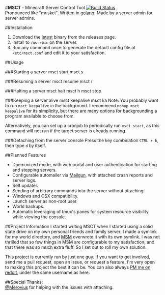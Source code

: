 #**MSCT** - Minecraft Server Control Tool [![Build Status](https://travis-ci.org/nathanpaulyoung/msct.svg?branch=master)](https://travis-ci.org/nathanpaulyoung/msct)  
Pronounced like "musket". Written in [golang](http://golang.org). Made by a server admin for server admins.

##Installation
1. Download the [latest](https://github.com/nathanpaulyoung/msct/releases/latest) binary from the releases page.
2. Install to `/usr/bin` on the server.
3. Run any command once to generate the default config file at `/etc/msct.conf` and edit it to your satisfaction.

##Usage

###Starting a server
    msct start <servername>
    msct s <servername>

###Resuming a server
    msct resume <servername>
    msct r <servername>

###Halting a server
    msct halt <servername>
    msct h <servername>
    msct stop <servername>

###Keeping a server alive
    msct keepalive <servername>
    msct ka <servername>
Note: You probably want to run `msct keepalive` in the background. I recommend `nohup msct keepalive` for its simplicity, but there are many options for backgrounding a program available to choose from.

Alternatively, you can set up a cronjob to periodically run `msct start`, as this command will not run if the target server is already running.

###Detaching from the server console
Press the key combination `CTRL + b`, then type `d` by itself.

##Planned Features
* Daemonized mode, with web portal and user authentication for starting and stopping servers.
* Configurable automailer via [Mailgun](http://mailgun.com), with attached crash reports and server logs.
* Self updater.
* Sending of arbitrary commands into the server without attaching.
* Windows and OSX compatibility.
* Launch server as non-root user.
* World backups.
* Automatic leveraging of tmux's panes for system resource visibility while viewing the console.

##Project Information
I started writing MSCT when I started using a solid state drive on my own personal friends and family server. I made a symlink for my world directory, and [MSM](http://msmhq.com) overwrote it with its own symlink. I was not thrilled that so few things in MSM are configurable to my satisfaction, and that there was so much extra fluff. So I set out to roll my own solution.

This project is currently run by just one guy. If you want to get involved, send me a pull request, open an issue, or request a feature. I'm very open to making this project the best it can be. You can also always [PM me on reddit](https://www.reddit.com/message/compose?to=nathanpaulyoung), under the same username as here.

##Special Thanks:  
[@Merovius](http://github.com/Merovius) for helping with the issues with attaching.
